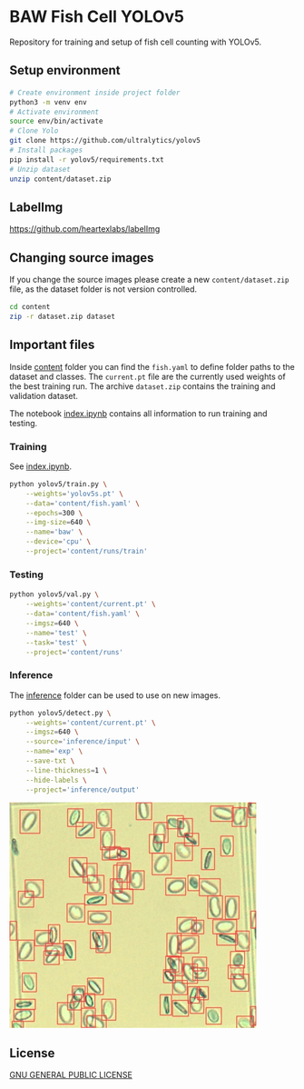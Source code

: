 # BAW Fish Cell YOLOv5

Repository for training and setup of fish cell counting with YOLOv5.

## Setup environment

```bash
# Create environment inside project folder
python3 -m venv env
# Activate environment
source env/bin/activate
# Clone Yolo
git clone https://github.com/ultralytics/yolov5
# Install packages
pip install -r yolov5/requirements.txt
# Unzip dataset
unzip content/dataset.zip
```

## LabelImg

<https://github.com/heartexlabs/labelImg>

## Changing source images

If you change the source images please create a new `content/dataset.zip` file, as the dataset folder is not version controlled.

```bash
cd content
zip -r dataset.zip dataset
```

## Important files

Inside [content](content) folder you can find the `fish.yaml` to define folder paths to the dataset and classes. The `current.pt` file are the currently used weights of the best training run. The archive `dataset.zip` contains the training and validation dataset.

The notebook [index.ipynb](index.ipynb) contains all information to run training and testing.

### Training

See [index.ipynb](index.ipynb).

```bash
python yolov5/train.py \
    --weights='yolov5s.pt' \
    --data='content/fish.yaml' \
    --epochs=300 \
    --img-size=640 \
    --name='baw' \
    --device='cpu' \
    --project='content/runs/train'
```

### Testing

```bash
python yolov5/val.py \
    --weights='content/current.pt' \
    --data='content/fish.yaml' \
    --imgsz=640 \
    --name='test' \
    --task='test' \
    --project='content/runs'
```

### Inference

The [inference](inference) folder can be used to use on new images.

```bash
python yolov5/detect.py \
    --weights='content/current.pt' \
    --imgsz=640 \
    --source='inference/input' \
    --name='exp' \
    --save-txt \
    --line-thickness=1 \
    --hide-labels \
    --project='inference/output'
```

![example inference result](inference/example_result.jpg)

## License

[GNU GENERAL PUBLIC LICENSE](LICENSE.md)
